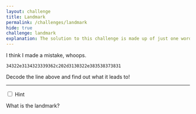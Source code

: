 ```yaml
---
layout: challenge
title: Landmark
permalink: /challenges/landmark
hide: true
challenge: landmark
explanation: The solution to this challenge is made up of just one word.
---
```


I think I made a mistake, whoops.

`34322e3134323339362c202d3130322e383538373831`

Decode the line above and find out what it leads to!

---

<div class="wrap-collapsible">
  <input id="collapsible" class="toggle" type="checkbox">
  <label for="collapsible" class="lbl-toggle">Hint</label>
  <div class="collapsible-content">
    <div class="content-inner">
      <p>
        What is the landmark?
      </p>
    </div>
  </div>
</div>
